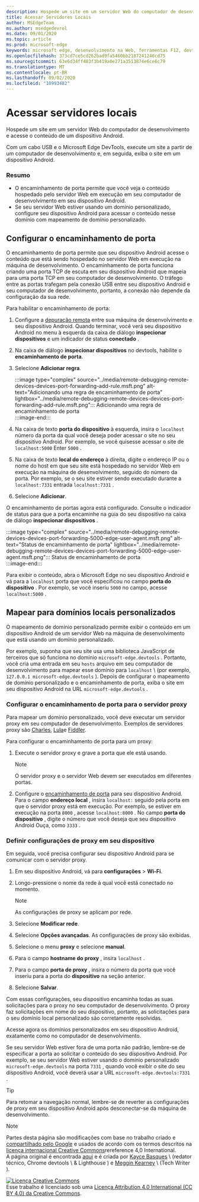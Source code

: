 ```yaml
---
description: Hospede um site em um servidor Web do computador de desenvolvimento e acesse o conteúdo de um dispositivo Android.
title: Acessar Servidores Locais
author: MSEdgeTeam
ms.author: msedgedevrel
ms.date: 09/01/2020
ms.topic: article
ms.prod: microsoft-edge
keywords: microsoft edge, desenvolvimento na Web, ferramentas F12, devtools
ms.openlocfilehash: 373cd7ce5cd262bad9fa5460bb2187241246cd75
ms.sourcegitcommit: 63e6d34ff483f3b419a0e271a3513874e6ce6c79
ms.translationtype: MT
ms.contentlocale: pt-BR
ms.lasthandoff: 09/02/2020
ms.locfileid: "10993482"
---
```

<!-- Copyright Kayce Basques 

   Licensed under the Apache License, Version 2.0 (the "License");
   you may not use this file except in compliance with the License.
   You may obtain a copy of the License at

       https://www.apache.org/licenses/LICENSE-2.0

   Unless required by applicable law or agreed to in writing, software
   distributed under the License is distributed on an "AS IS" BASIS,
   WITHOUT WARRANTIES OR CONDITIONS OF ANY KIND, either express or implied.
   See the License for the specific language governing permissions and
   limitations under the License.  -->  





# Acessar servidores locais   




Hospede um site em um servidor Web do computador de desenvolvimento e acesse o conteúdo de um dispositivo Android.  

Com um cabo USB e o Microsoft Edge DevTools, execute um site a partir de um computador de desenvolvimento e, em seguida, exiba o site em um dispositivo Android.  

### Resumo  

*   O encaminhamento de porta permite que você veja o conteúdo hospedado pelo servidor Web em execução em seu computador de desenvolvimento em seu dispositivo Android.  
*   Se seu servidor Web estiver usando um domínio personalizado, configure seu dispositivo Android para acessar o conteúdo nesse domínio com mapeamento de domínio personalizado.  

## Configurar o encaminhamento de porta   

O encaminhamento de porta permite que seu dispositivo Android acesse o conteúdo que está sendo hospedado no servidor Web em execução na máquina de desenvolvimento.  O encaminhamento de porta funciona criando uma porta TCP de escuta em seu dispositivo Android que mapeia para uma porta TCP em seu computador de desenvolvimento.  O tráfego entre as portas trafegam pela conexão USB entre seu dispositivo Android e seu computador de desenvolvimento, portanto, a conexão não depende da configuração da sua rede.  

Para habilitar o encaminhamento de porta:  

1.  Configure a [depuração remota][RemoteDebuggingGettingStarted] entre sua máquina de desenvolvimento e seu dispositivo Android.  Quando terminar, você verá seu dispositivo Android no menu à esquerda da caixa de diálogo **inspecionar dispositivos** e um indicador de status **conectado** .  
1.  Na caixa de diálogo **inspecionar dispositivos** no devtools, habilite o **encaminhamento de porta**.  
1.  Selecione **Adicionar regra**.  
    
    :::image type="complex" source="../media/remote-debugging-remote-devices-devices-port-forwarding-add-rule.msft.png" alt-text="Adicionando uma regra de encaminhamento de porta" lightbox="../media/remote-debugging-remote-devices-devices-port-forwarding-add-rule.msft.png":::
       Adicionando uma regra de encaminhamento de porta  
    :::image-end:::  
    
1.  Na caixa de texto **porta do dispositivo** à esquerda, insira o `localhost` número da porta da qual você deseja poder acessar o site no seu dispositivo Android.  Por exemplo, se você quisesse acessar o site de `localhost:5000` Enter `5000` .  
1.  Na caixa de texto **local do endereço** à direita, digite o endereço IP ou o nome do host em que seu site está hospedado no servidor Web em execução na máquina de desenvolvimento, seguido do número da porta.  Por exemplo, se o seu site estiver sendo executado durante a `localhost:7331` entrada `localhost:7331` .  
1.  Selecione **Adicionar**.  
    
O encaminhamento de portas agora está configurado.  Consulte o indicador de status para que a porta encaminhe na guia do seu dispositivo na caixa de diálogo **inspecionar dispositivos** .  

:::image type="complex" source="../media/remote-debugging-remote-devices-devices-port-forwarding-5000-edge-user-agent.msft.png" alt-text="Status de encaminhamento de porta" lightbox="../media/remote-debugging-remote-devices-devices-port-forwarding-5000-edge-user-agent.msft.png":::
   Status de encaminhamento de porta  
:::image-end:::  

Para exibir o conteúdo, abra o Microsoft Edge no seu dispositivo Android e vá para a `localhost` porta que você especificou no campo **porta do dispositivo** .  Por exemplo, se você inseriu `5000` no campo, acesse `localhost:5000` .  

## Mapear para domínios locais personalizados   

O mapeamento de domínio personalizado permite exibir o conteúdo em um dispositivo Android de um servidor Web na máquina de desenvolvimento que está usando um domínio personalizado.  

Por exemplo, suponha que seu site usa uma biblioteca JavaScript de terceiros que só funciona no domínio `microsoft-edge.devtools` .  Portanto, você cria uma entrada em seu `hosts` arquivo em seu computador de desenvolvimento para mapear esse domínio para `localhost` \ (por exemplo, `127.0.0.1 microsoft-edge.devtools` \).  Depois de configurar o mapeamento de domínio personalizado e o encaminhamento de porta, exiba o site em seu dispositivo Android na URL `microsoft-edge.devtools` .  

### Configurar o encaminhamento de porta para o servidor proxy  

Para mapear um domínio personalizado, você deve executar um servidor proxy em seu computador de desenvolvimento.  Exemplos de servidores proxy são [Charles][CharlesWebDebuggingProxy], [Lula][SquidOptimisingWebDelivery]e [Fiddler][FiddlerWebDebuggingProxy].  

Para configurar o encaminhamento de porta para um proxy:  

1.  Execute o servidor proxy e grave a porta que ele está usando.  
    
    > [!NOTE]
    > O servidor proxy e o servidor Web devem ser executados em diferentes portas.  
    
1.  Configure o [encaminhamento de porta](#set-up-port-forwarding) para seu dispositivo Android.  Para o campo **endereço local** , insira `localhost:` seguido pela porta em que o servidor proxy está em execução.  Por exemplo, se estiver em execução na porta `8000` , acesse `localhost:8000` .  No campo **porta do dispositivo** , digite o número que você deseja que seu dispositivo Android Ouça, como `3333` .  
    
### Definir configurações de proxy em seu dispositivo  

Em seguida, você precisa configurar seu dispositivo Android para se comunicar com o servidor proxy.  

1.  Em seu dispositivo Android, vá para **configurações**  >  **Wi-Fi**.  
1.  Longo-pressione o nome da rede à qual você está conectado no momento.  
    
    > [!NOTE]
    > As configurações de proxy se aplicam por rede.  
    
1.  Selecione **Modificar rede**.  
1.  Selecione **Opções avançadas**.  As configurações de proxy são exibidas.  
1.  Selecione o menu **proxy** e selecione **manual**.  
1.  Para o campo **hostname do proxy** , insira `localhost` .  
1.  Para o campo **porta de proxy** , insira o número da porta que você inseriu para a porta do **dispositivo** na seção anterior.  
1.  Selecione **Salvar**.  
    
Com essas configurações, seu dispositivo encaminha todas as suas solicitações para o proxy no seu computador de desenvolvimento.  O proxy faz solicitações em nome do seu dispositivo, portanto, as solicitações para o seu domínio local personalizado são corretamente resolvidas.  

Acesse agora os domínios personalizados em seu dispositivo Android, exatamente como no computador de desenvolvimento.  

Se seu servidor Web estiver fora de uma porta não padrão, lembre-se de especificar a porta ao solicitar o conteúdo do seu dispositivo Android.  Por exemplo, se seu servidor Web estiver usando o domínio personalizado `microsoft-edge.devtools` na porta `7331` , quando você exibir o site do seu dispositivo Android, você deverá usar a URL `microsoft-edge.devtools:7331` .  

> [!TIP]
> Para retomar a navegação normal, lembre-se de reverter as configurações de proxy em seu dispositivo Android após desconectar-se da máquina de desenvolvimento.  

<!--  
  


-->  
<!-- links -->  

[RemoteDebuggingGettingStarted]: ./index.md "Introdução à depuração remota de dispositivos Android | Documentos da Microsoft"  

[CharlesWebDebuggingProxy]: https://www.charlesproxy.com "Proxy de depuração da Web Charles"  

[SquidOptimisingWebDelivery]: https://www.squid-cache.org "Lula: Optimising Web Delivery"  

[FiddlerWebDebuggingProxy]: https://www.telerik.com/fiddler "Fiddler – proxy de depuração de Web gratuito"  

> [!NOTE]
> Partes desta página são modificações com base no trabalho criado e [compartilhado pelo Google][GoogleSitePolicies] e usados de acordo com os termos descritos na [licença internacional Creative Commons][CCA4IL]rereference 4,0 International.  
> A página original é encontrada [aqui](https://developers.google.com/web/tools/chrome-devtools/remote-debugging/local-server) e é criada por [Kayce Basques][KayceBasques] \ (redator técnico, Chrome devtools \ & Lighthouse \) e [Meggin Kearney][MegginKearney] \ (Tech Writer \).  

[![Licença Creative Commons][CCby4Image]][CCA4IL]  
Esse trabalho é licenciado sob uma [Licença Attribution 4.0 International (CC BY 4.0) da Creative Commons][CCA4IL].  

[CCA4IL]: https://creativecommons.org/licenses/by/4.0  
[CCby4Image]: https://i.creativecommons.org/l/by/4.0/88x31.png  
[GoogleSitePolicies]: https://developers.google.com/terms/site-policies  
[KayceBasques]: https://developers.google.com/web/resources/contributors/kaycebasques  
[MegginKearney]: https://developers.google.com/web/resources/contributors/megginkearney  

